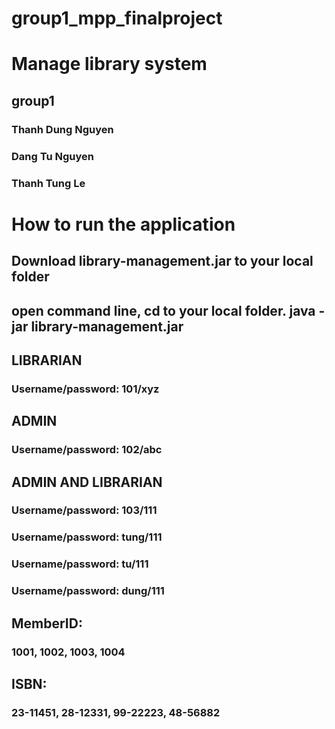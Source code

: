 # group1_mpp_finalproject
# Manage library system
## group1
### Thanh Dung Nguyen
### Dang Tu Nguyen
### Thanh Tung Le

# How to run the application
## Download library-management.jar to your local folder
## open command line, cd to your local folder. java -jar library-management.jar
## LIBRARIAN
### Username/password: 101/xyz

## ADMIN
### Username/password: 102/abc

## ADMIN AND LIBRARIAN
### Username/password: 103/111
### Username/password: tung/111
### Username/password: tu/111
### Username/password: dung/111

## MemberID: 
### 1001, 1002, 1003, 1004
## ISBN:     
### 23-11451, 28-12331, 99-22223, 48-56882

